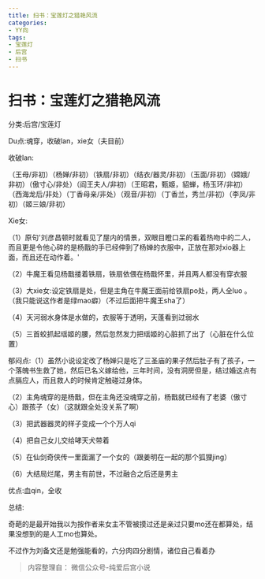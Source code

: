 ```yaml
---
title: 扫书：宝莲灯之猎艳风流
categories:
- YY向
tags:
- 宝莲灯
- 后宫
- 扫书
---
```

# 扫书：宝莲灯之猎艳风流
分类:后宫/宝莲灯

Du点:魂穿，收破lan，xie女（夫目前）

收破lan:

（王母/非初）（杨婵/非初）（铁扇/非初）（结衣/器灵/非初）（玉面/非初）（嫦娥/非初）（傲寸心/非处）（阎王夫人/非初）（王昭君，甄姬，貂蝉，杨玉环/非初）（西海龙后/非处）（丁香母亲/非处）（观音/非初）（丁香兰，秀兰/非初）（李凤/非初）（姬三娘/非初）

Xie女:

（1）原句'刘彦昌顿时就看见了屋内的情景，双眼目瞪口呆的看着热吻中的二人，而且更是令他心碎的是杨戬的手已经伸到了杨婵的衣服中，正放在那对xio器上面，而且还在动作着。'

（2）牛魔王看见杨戬搂着铁扇，铁扇依偎在杨戬怀里，并且两人都没有穿衣服

（3）大xie女:设定铁扇是处，但是主角在牛魔王面前给铁扇po处，两人全luo
。（我只能说这作者是绿mao癖）（不过后面把牛魔王sha了）

（4）天河弱水身体是水做的，衣服等于透明，天蓬看到过弱水

（5）三首蛟抓起瑶姬的腰，然后忽然发力把瑶姬的心脏抓了出了（心脏在什么位置）

郁闷点:（1）虽然小说设定改了杨婵只是吃了三圣庙的果子然后肚子有了孩子，一个落魄书生救了她，然后已名义嫁给他，三年时间，没有洞房但是，结过婚这点有点膈应人，而且救人的时候肯定触碰过身体。

（2）主角魂穿的是杨戬，但在主角还没魂穿之前，杨戬就已经有了老婆（傲寸心）跟孩子（女）（这就跟全处没关系了啊）

（3）把武器器灵的样子变成一个个万人qi

（4）把自己女儿交给哮天犬带着

（5）在仙剑奇侠传一里面漏了一个女的（跟姜明在一起的那个狐狸jing）

（6）大结局烂尾，男主有前世，不过融合之后还是男主

优点:血qin，全收

总结:

奇葩的是最开始我以为按作者来女主不管被摸过还是亲过只要mo还在都算处，结果没想到的是人工mo也算处。

不过作为刘备文还是勉强能看的，六分肉四分剧情，诸位自己看着办


> 内容整理自： 微信公众号-纯爱后宫小说